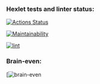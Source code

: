 ### Hexlet tests and linter status:
[![Actions Status](https://github.com/volkodavprav/frontend-project-lvl1/workflows/hexlet-check/badge.svg)](https://github.com/volkodavprav/frontend-project-lvl1/actions)


[![Maintainability](https://api.codeclimate.com/v1/badges/a99a88d28ad37a79dbf6/maintainability)](https://codeclimate.com/github/codeclimate/codeclimate/maintainability)

[![lint](https://github.com/volkodavprav/frontend-project-lvl1/actions/workflows/lint.yml/badge.svg)](https://github.com/volkodavprav/frontend-project-lvl1/actions)

### Brain-even:
[![brain-even](https://asciinema.org/a/L5Pm17ltvDxSFAoBLVNjwt4MY)